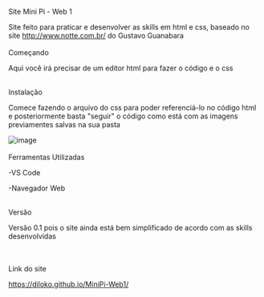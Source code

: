 Site Mini Pi - Web 1

Site feito para praticar e desenvolver as skills em html e css, baseado no site http://www.notte.com.br/ do Gustavo Guanabara
<br>
<br>
Começando

Aqui você irá precisar de um editor html para fazer o código e o css
<br>
<br>

Instalação

Comece fazendo o arquivo do css para poder referenciá-lo no código html e posteriormente basta "seguir" o código como está com as imagens previamentes salvas na sua pasta

![image](https://github.com/Diloko/MiniPi-Web1/assets/162808404/605eac7b-c33a-4813-b233-31d02aece9e9)
<br>
<br>
Ferramentas Utilizadas

-VS Code

-Navegador Web
<br>
<br>

Versão

Versão 0.1 pois o site ainda está bem simplificado de acordo com as skills desenvolvidas

<br>
<br>
Link do site

https://diloko.github.io/MiniPi-Web1/
